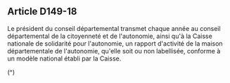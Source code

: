 ## Article D149-18


Le président du conseil départemental transmet chaque année au conseil départemental de la citoyenneté
et de l'autonomie, ainsi qu'à la Caisse nationale de solidarité pour l'autonomie, un rapport d'activité de la
maison départementale de l'autonomie, qu'elle soit ou non labellisée, conforme à un modèle national établi
par la Caisse.

(^)

